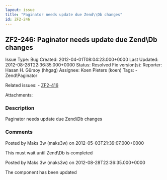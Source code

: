 ```yaml
---
layout: issue
title: "Paginator needs update due Zend\\Db changes"
id: ZF2-246
---
```


ZF2-246: Paginator needs update due Zend\\Db changes
----------------------------------------------------

 Issue Type: Bug Created: 2012-04-01T08:04:23.000+0000 Last Updated: 2012-08-28T22:36:35.000+0000 Status: Resolved Fix version(s): 
 Reporter:  Hasan H. Gürsoy (hhgag)  Assignee:  Koen Pieters (koen)  Tags: - Zend\\Paginator
 
 Related issues: - [ZF2-416](/issues/browse/ZF2-416)
 
 Attachments: 
### Description

Paginator needs update due Zend\\Db changes

 

 

### Comments

Posted by Maks 3w (maks3w) on 2012-05-03T21:39:07.000+0000

This must wait until Zend\\Db is completed

 

 

Posted by Maks 3w (maks3w) on 2012-08-28T22:36:35.000+0000

The component has been updated

 

 